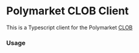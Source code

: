 # Polymarket CLOB Client

This is a Typescript client for the Polymarket [CLOB](https://github.com/Polymarket/clob)

### Usage
